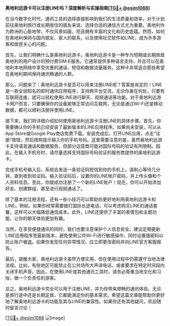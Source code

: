 **奥地利远游卡可以注册LINE吗？深度解析与实操指南[[TG💪+ @esim1088](https://t.me/s/esim1088)]**

在当今数字化时代，通讯工具的选择直接影响到我们的生活质量和效率。对于计划前往奥地利旅行或长期居住的朋友来说，选择合适的通信方式尤为重要。奥地利作为欧洲的心脏地带，不仅风景如画，而且拥有丰富的文化和历史底蕴。然而，如何在奥地利保持与国内朋友、家人的联系，以及使用社交软件如LINE，成为许多游客和居民关心的问题。

首先，让我们明确什么是奥地利远游卡。奥地利远游卡是一种专为短期或长期旅居奥地利的用户设计的预付费SIM卡服务。它通常提供多种语言支持，并且可以在奥地利本地网络中享受优惠的通话、短信和数据流量服务。这种卡非常适合那些希望在奥地利期间保持通讯畅通的人群。

那么，问题来了：奥地利远游卡是否可以用来注册LINE呢？答案是肯定的！LINE是一款全球知名的即时通讯应用程序，支持跨平台交流，无论你身在何处，只要有互联网连接，就可以轻松使用LINE进行聊天、视频通话等功能。对于奥地利远游卡用户而言，只要确保你的设备能够正常访问互联网，无论是通过Wi-Fi还是移动数据，都可以顺利注册并使用LINE。

接下来，我们将详细介绍如何使用奥地利远游卡注册LINE的具体步骤。首先，你需要确认你的手机已经安装了最新版本的LINE应用程序。如果尚未安装，可以从App Store或Google Play商店免费下载。安装完成后，打开LINE应用，点击“注册”按钮，然后按照提示输入你的手机号码。这里需要注意的是，虽然奥地利远游卡支持语音通话和数据服务，但部分运营商可能对国际号码的验证有所限制。因此，在输入手机号时，请尽量选择支持国际号码验证的服务商提供的奥地利远游卡。

完成手机号输入后，系统会发送一条验证码短信到你的手机上。请耐心等待几分钟，直到收到验证码。输入验证码后，设置你的LINE账户密码，并上传头像和个人资料信息。至此，你就成功注册了一个新的LINE账户！现在，你可以开始添加好友、创建群组，甚至进行视频通话了。

除了基本的注册流程，还有一些小技巧可以帮助你更好地利用奥地利远游卡和LINE。例如，如果你经常需要拨打国际长途电话，可以考虑购买LINE的通话套餐，这样可以大幅降低通信成本。此外，LINE还提供了丰富的表情包和主题功能，让你的聊天体验更加有趣。

当然，在享受便捷通讯的同时，我们也要注意保护个人信息安全。建议定期更新LINE应用程序至最新版本，避免使用公共Wi-Fi进行敏感操作，同时设置强密码以防止账户被盗。如果你发现任何异常情况，应立即更改密码并向LINE官方客服报告。

最后，提醒大家，奥地利远游卡虽然方便实用，但在使用过程中仍需遵守当地法律法规。比如，有些地区可能禁止在公共场所大声讲电话，或者要求在特定时间段内关闭手机声音。因此，在使用LINE或其他通讯工具时，请务必尊重当地文化和习俗，做一个负责任的游客。

总之，奥地利远游卡完全可以用于注册LINE，并为你带来顺畅的通讯体验。无论是旅行途中还是长期定居，它都能满足你的基本需求。希望这篇文章能帮助你更好地了解奥地利远游卡的功能及其与LINE的兼容性。如果你还有其他疑问，欢迎随时留言讨论！

[[TG💪+ @esim1088](https://t.me/s/esim1088) ![Image](https://i.postimg.cc/4NQfJmqS/Snipaste-2025-05-13-00-14-12.png)]